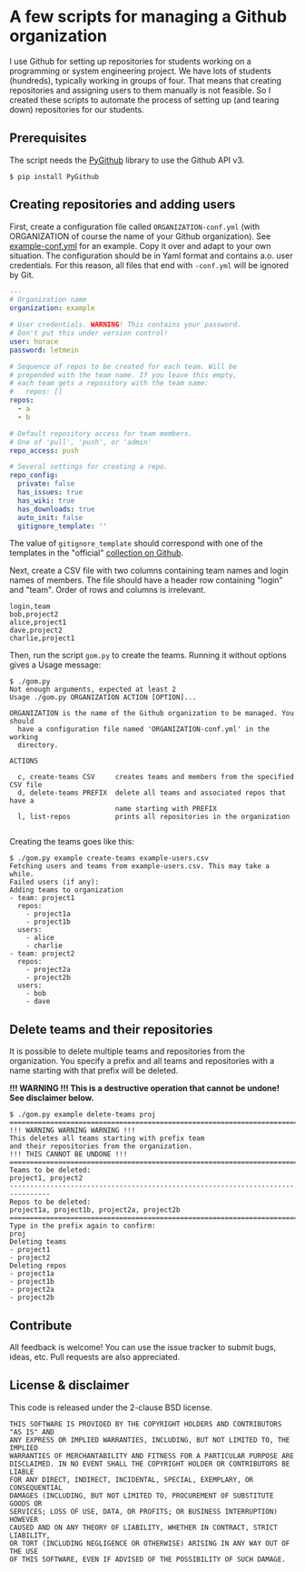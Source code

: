 # A few scripts for managing a Github organization

I use Github for setting up repositories for students working on a programming or system engineering project. We have lots of students (hundreds), typically working in groups of four. That means that creating repositories and assigning users to them manually is not feasible. So I created these scripts to automate the process of setting up (and tearing down) repositories for our students.

## Prerequisites

The script needs the [PyGithub](https://pygithub.github.io/PyGithub/v1/introduction.html) library to use the Github API v3.

```ShellSession
$ pip install PyGithub
```

## Creating repositories and adding users

First, create a configuration file called `ORGANIZATION-conf.yml` (with ORGANIZATION of course the name of your Github organization). See [example-conf.yml](example-conf.yml) for an example. Copy it over and adapt to your own situation. The configuration should be in Yaml format and contains a.o. user credentials. For this reason, all files that end with `-conf.yml` will be ignored by Git.

```Yaml
---
# Organization name
organization: example

# User credentials. WARNING! This contains your password.
# Don't put this under version control!
user: horace
password: letmein

# Sequence of repos to be created for each team. Will be
# prepended with the team name. If you leave this empty,
# each team gets a repository with the team name:
#   repos: []
repos:
  - a
  - b

# Default repository access for team members.
# One of 'pull', 'push', or 'admin'
repo_access: push

# Several settings for creating a repo.
repo_config:
  private: false
  has_issues: true
  has_wiki: true
  has_downloads: true
  auto_init: false
  gitignore_template: ''
```

The value of `gitignore_template` should correspond with one of the templates in the "official" [collection on Github](https://github.com/github/gitignore).

Next, create a CSV file with two columns containing team names and login names of members. The file should have a header row containing "login" and "team". Order of rows and columns is irrelevant.

```csv
login,team
bob,project2
alice,project1
dave,project2
charlie,project1
```

Then, run the script `gom.py` to create the teams. Running it without options gives a Usage message:

```ShellSession
$ ./gom.py
Not enough arguments, expected at least 2
Usage ./gom.py ORGANIZATION ACTION [OPTION]...

ORGANIZATION is the name of the Github organization to be managed. You should
  have a configuration file named 'ORGANIZATION-conf.yml' in the working
  directory.

ACTIONS

  c, create-teams CSV     creates teams and members from the specified CSV file
  d, delete-teams PREFIX  delete all teams and associated repos that have a
                          name starting with PREFIX
  l, list-repos           prints all repositories in the organization


```

Creating the teams goes like this:

```ShellSession
$ ./gom.py example create-teams example-users.csv
Fetching users and teams from example-users.csv. This may take a while.
Failed users (if any):
Adding teams to organization
- team: project1
  repos:
    - project1a
    - project1b
  users:
    - alice
    - charlie
- team: project2
  repos:
    - project2a
    - project2b
  users:
    - bob
    - dave
```

## Delete teams and their repositories

It is possible to delete multiple teams and repositories from the organization. You specify a prefix and all teams and repositories with a name starting with that prefix will be deleted.

**!!! WARNING !!! This is a destructive operation that cannot be undone! See disclaimer below.**

```ShellSession
$ ./gom.py example delete-teams proj
================================================================================
!!! WARNING WARNING WARNING !!!
This deletes all teams starting with prefix team
and their repositories from the organization.
!!! THIS CANNOT BE UNDONE !!!
================================================================================
Teams to be deleted:
project1, project2
--------------------------------------------------------------------------------
Repos to be deleted:
project1a, project1b, project2a, project2b
================================================================================
Type in the prefix again to confirm: 
proj
Deleting teams
- project1
- project2
Deleting repos
- project1a
- project1b
- project2a
- project2b
```

## Contribute

All feedback is welcome! You can use the issue tracker to submit bugs, ideas, etc. Pull requests are also appreciated.

## License & disclaimer

This code is released under the 2-clause BSD license.

```
THIS SOFTWARE IS PROVIDED BY THE COPYRIGHT HOLDERS AND CONTRIBUTORS "AS IS" AND
ANY EXPRESS OR IMPLIED WARRANTIES, INCLUDING, BUT NOT LIMITED TO, THE IMPLIED
WARRANTIES OF MERCHANTABILITY AND FITNESS FOR A PARTICULAR PURPOSE ARE
DISCLAIMED. IN NO EVENT SHALL THE COPYRIGHT HOLDER OR CONTRIBUTORS BE LIABLE
FOR ANY DIRECT, INDIRECT, INCIDENTAL, SPECIAL, EXEMPLARY, OR CONSEQUENTIAL
DAMAGES (INCLUDING, BUT NOT LIMITED TO, PROCUREMENT OF SUBSTITUTE GOODS OR
SERVICES; LOSS OF USE, DATA, OR PROFITS; OR BUSINESS INTERRUPTION) HOWEVER
CAUSED AND ON ANY THEORY OF LIABILITY, WHETHER IN CONTRACT, STRICT LIABILITY,
OR TORT (INCLUDING NEGLIGENCE OR OTHERWISE) ARISING IN ANY WAY OUT OF THE USE
OF THIS SOFTWARE, EVEN IF ADVISED OF THE POSSIBILITY OF SUCH DAMAGE.
```
